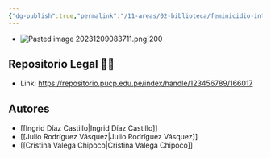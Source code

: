 ```yaml
---
{"dg-publish":true,"permalink":"/11-areas/02-biblioteca/feminicidio-interpretacion-de-un-delito/","noteIcon":""}
---
```


- ![Pasted image 20231209083711.png|200](/img/user/10%20Entrada%20%F0%9F%9B%92/%F0%9F%92%BE%20Adjuntos/Pasted%20image%2020231209083711.png)
## Repositorio Legal 🤸‍♂️
- Link: https://repositorio.pucp.edu.pe/index/handle/123456789/166017
## Autores
- [[Ingrid Díaz Castillo\|Ingrid Díaz Castillo]]
- [[Julio Rodríguez Vásquez\|Julio Rodríguez Vásquez]]
- [[Cristina Valega Chipoco\|Cristina Valega Chipoco]]
